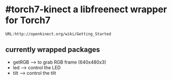 #torch7-kinect a libfreenect wrapper for Torch7
=============
	URL:http://openkinect.org/wiki/Getting_Started

## currently wrapped packages

 + getRGB 	--> to grab RGB frame (640x480x3)
 + led		--> control the LED
 + tilt 	--> control the tilt

